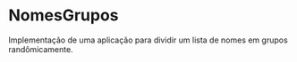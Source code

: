 # NomesGrupos
Implementação de uma aplicação para dividir um lista de nomes em grupos randômicamente.
